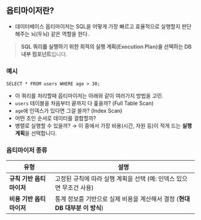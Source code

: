 ## 옵티마이저란?

- 데이터베이스 옵티마이저는 SQL을 어떻게 가장 빠르고 효율적으로 실행할지 판단해주는 뇌(두뇌) 같은 역할을 한다. 

> **SQL 쿼리를 실행하기 위한 최적의 실행 계획(Execution Plan)을 선택하는 DB 내부 컴포넌트**입니다.

### 예시

```
SELECT * FROM users WHERE age > 30;
```

- 이 쿼리를 처리할때 옵티마이저는 아래와 같이 여러가지 방법을 고민. 
- `users` 테이블을 처음부터 끝까지 다 훑을까? (Full Table Scan)
- `age`에 인덱스가 있다면 그걸 쓸까? (Index Scan)
- 어떤 조인 순서로 데이터를 결합할까?
- 병렬로 실행할 수 있을까?
	→ 이 중에서 가장 비용(시간, 자원 등)이 적게 드는 **실행 계획**을 선택합니다.
	

### 옵티마이저 종류 

| 유형              | 설명                                              |
| --------------- | ----------------------------------------------- |
| **규칙 기반 옵티마이저** | 고정된 규칙에 따라 실행 계획을 선택 (예: 인덱스 있으면 무조건 사용)        |
| **비용 기반 옵티마이저** | 통계 정보를 기반으로 실제 비용을 계산해서 결정 (**현대 DB 대부분 이 방식**) |
